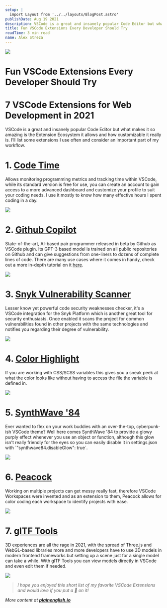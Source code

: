 ```yaml
---
setup: |
  import Layout from '../../layouts/BlogPost.astro'
publishDate: Aug 19 2021
description: VSCode is a great and insanely popular Code Editor but what makes it so amazing is the Extension Ecosystem it allows and how customizable it really is. I’ll list some extensions I use often and…
title: Fun VSCode Extensions Every Developer Should Try
readTime: 3 min read
name: Alex Streza
---
```


![](https://miro.medium.com/max/1400/0*VX5O8WNv6ux3k2r2)

# Fun VSCode Extensions Every Developer Should Try

# 7 VSCode Extensions for Web Development in 2021

VSCode is a great and insanely popular Code Editor but what makes it so amazing is the Extension Ecosystem it allows and how customizable it really is. I’ll list some extensions I use often and consider an important part of my workflow.

# 1\. [Code Time](https://marketplace.visualstudio.com/items?itemName=softwaredotcom.swdc-vscode)

Allows monitoring programming metrics and tracking time within VSCode, while its standard version is free for use, you can create an account to gain access to a more advanced dashboard and customize your profile to suit your coding needs. I use it mostly to know how many effective hours I spent coding in a day.

![](https://miro.medium.com/max/1400/0*sc3xcmp5f14VHB0C)

# 2\. [Github Copilot](https://marketplace.visualstudio.com/items?itemName=GitHub.copilot)

State-of-the-art, AI-based pair programmer released in beta by Github as VSCode plugin. Its GPT-3 based model is trained on all public repositories on Github and can give suggestions from one-liners to dozens of complete lines of code. There are many use cases where it comes in handy, check out a more in-depth tutorial on it [here](https://alexstreza.hashnode.dev/master-github-copilot).

![](https://miro.medium.com/max/1400/0*5RW76_7YHPjQR86j)

# 3\. [Snyk Vulnerability Scanner](https://marketplace.visualstudio.com/items?itemName=snyk-security.snyk-vulnerability-scanner)

Lesser know yet powerful code security weaknesses checker, it's a VSCode integration for the Snyk Platform which is another great tool for security enthusiasts. Once enabled it scans the project for common vulnerabilities found in other projects with the same technologies and notifies you regarding their degree of vulnerability.

![](https://miro.medium.com/max/1400/0*dY4mcFoTAigwjCWl)

# 4\. [Color Highlight](https://marketplace.visualstudio.com/items?itemName=naumovs.color-highlight)

If you are working with CSS/SCSS variables this gives you a sneak peek at what the color looks like without having to access the file the variable is defined in.

![](https://miro.medium.com/max/1400/0*fBBXNa5-4o9knOen)

# 5\. [SynthWave '84](https://marketplace.visualstudio.com/items?itemName=RobbOwen.synthwave-vscode)

Ever wanted to flex on your work buddies with an over-the-top, cyberpunk-ish VSCode theme? Well here comes SynthWave '84 to provide a glowy purply effect whenever you use an object or function, although this glow isn't really friendly for the eyes so you can easily disable it in settings.json with \`"synthwave84.disableGlow": true\`.

![](https://miro.medium.com/max/1400/0*3bV8MMKVKDzHIJvP)

# 6\. [Peacock](https://marketplace.visualstudio.com/items?itemName=johnpapa.vscode-peacock)

Working on multiple projects can get messy really fast, therefore VSCode Workspaces were invented and as an extension to them, Peacock allows for color coding each workspace to identify projects with ease.

![](https://miro.medium.com/max/1400/0*kMEQGRdVdErAbD-T)

# 7\. [glTF Tools](https://marketplace.visualstudio.com/items?itemName=cesium.gltf-vscode)

3D experiences are all the rage in 2021, with the spread of Three.js and WebGL-based libraries more and more developers have to use 3D models in modern frontend frameworks but setting up a scene just for a single model can take a while. With glTF Tools you can view models directly in VSCode and even edit them if needed.

![](https://miro.medium.com/max/1400/0*4OkxdmDSpj6gGEDv)

> _I hope you enjoyed this short list of my favorite VSCode Extensions and would love if you put a 💜 on it!_

_More content at_ [**_plainenglish.io_**](http://plainenglish.io/)
